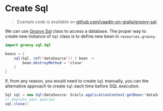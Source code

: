 # Create Sql

> Example code is available on
[github.com/vaadin-on-grails/groovy-sql](https://github.com/vaadin-on-grails/groovy-sql).

We can use [Groovy Sql](http://groovy.codehaus.org/api/groovy/sql/Sql.html) class to access a database. The proper way to create new instance of `Sql` class is to define new bean in `resources.groovy`.

``` java
import groovy.sql.Sql

beans = {
    sql(Sql, ref('dataSource')) { bean ->
        bean.destroyMethod = 'close'
    }
}
```

If, from any reason, you would need to create `Sql` manually, you can the alternative approach to create `Sql` each time before SQL execution.

``` java
Sql sql = new Sql(dataSource: Grails.applicationContext.getBean('dataSource'))
// execute your queries
sql.close()
```
